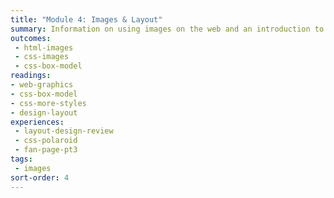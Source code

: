 ```yaml
---
title: "Module 4: Images & Layout"
summary: Information on using images on the web and an introduction to using CSS to alter page layout.
outcomes:
 - html-images
 - css-images
 - css-box-model
readings:
- web-graphics
- css-box-model
- css-more-styles
- design-layout
experiences:
 - layout-design-review
 - css-polaroid
 - fan-page-pt3
tags:
 - images
sort-order: 4
---
```

